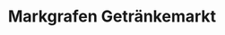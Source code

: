 ---
title: "Markgrafen Getränkemarkt"
url: /belgern-schildau/markgrafen-getraenkemarkt/
shop: Getränke
---